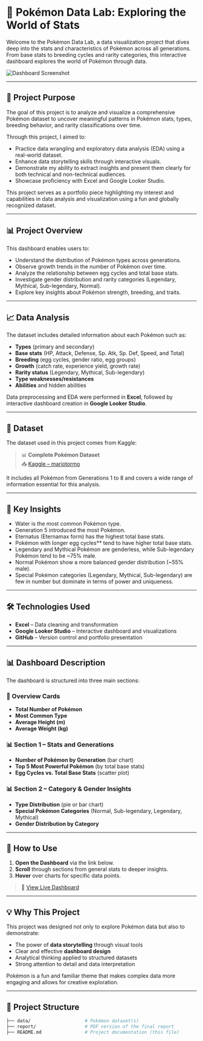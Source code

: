 # 🧪 Pokémon Data Lab: Exploring the World of Stats

Welcome to the Pokémon Data Lab, a data visualization project that dives deep into the stats and characteristics of Pokémon across all generations. From base stats to breeding cycles and rarity categories, this interactive dashboard explores the world of Pokémon through data.

![Dashboard Screenshot](report/Pokémon_Data_Lab__Exploring_the_World_of_Stats.png)

---

## 🎯 Project Purpose

The goal of this project is to analyze and visualize a comprehensive Pokémon dataset to uncover meaningful patterns in Pokémon stats, types, breeding behavior, and rarity classifications over time.

Through this project, I aimed to:

- Practice data wrangling and exploratory data analysis (EDA) using a real-world dataset.
- Enhance data storytelling skills through interactive visuals.
- Demonstrate my ability to extract insights and present them clearly for both technical and non-technical audiences.
- Showcase proficiency with Excel and Google Looker Studio.

This project serves as a portfolio piece highlighting my interest and capabilities in data analysis and visualization using a fun and globally recognized dataset.

---

## 📊 Project Overview

This dashboard enables users to:

- Understand the distribution of Pokémon types across generations.
- Observe growth trends in the number of Pokémon over time.
- Analyze the relationship between egg cycles and total base stats.
- Investigate gender distribution and rarity categories (Legendary, Mythical, Sub-legendary, Normal).
- Explore key insights about Pokémon strength, breeding, and traits.

---

## 📈 Data Analysis

The dataset includes detailed information about each Pokémon such as:

- **Types** (primary and secondary)
- **Base stats** (HP, Attack, Defense, Sp. Atk, Sp. Def, Speed, and Total)
- **Breeding** (egg cycles, gender ratio, egg groups)
- **Growth** (catch rate, experience yield, growth rate)
- **Rarity status** (Legendary, Mythical, Sub-legendary)
- **Type weaknesses/resistances**
- **Abilities** and hidden abilities

Data preprocessing and EDA were performed in **Excel**, followed by interactive dashboard creation in **Google Looker Studio**.

---

## 📂 Dataset

The dataset used in this project comes from Kaggle:

> 📊 **Complete Pokémon Dataset**  
> 📥 [Kaggle – mariotormo](https://www.kaggle.com/datasets/mariotormo/complete-pokemon-dataset-updated-090420/data)

It includes all Pokémon from Generations 1 to 8 and covers a wide range of information essential for this analysis.

---

## 🧠 Key Insights

- Water is the most common Pokémon type.
- Generation 5 introduced the most Pokémon.
- Eternatus (Eternamax form) has the highest total base stats.
- Pokémon with longer egg cycles** tend to have higher total base stats.
- Legendary and Mythical Pokémon are genderless, while Sub-legendary Pokémon tend to be ~75% male.
- Normal Pokémon show a more balanced gender distribution (~55% male).
- Special Pokémon categories (Legendary, Mythical, Sub-legendary) are few in number but dominate in terms of power and uniqueness.

---

## 🛠️ Technologies Used

- **Excel** – Data cleaning and transformation  
- **Google Looker Studio** – Interactive dashboard and visualizations  
- **GitHub** – Version control and portfolio presentation  

---

## 📊 Dashboard Description

The dashboard is structured into three main sections:

### 🧾 Overview Cards
- **Total Number of Pokémon**
- **Most Common Type**
- **Average Height (m)**
- **Average Weight (kg)**

### 📊 Section 1 – Stats and Generations
- **Number of Pokémon by Generation** (bar chart)
- **Top 5 Most Powerful Pokémon** (by total base stats)
- **Egg Cycles vs. Total Base Stats** (scatter plot)

### 📊 Section 2 – Category & Gender Insights
- **Type Distribution** (pie or bar chart)
- **Special Pokémon Categories** (Normal, Sub-legendary, Legendary, Mythical)
- **Gender Distribution by Category**

---

## 🚀 How to Use

1. **Open the Dashboard** via the link below.
2. **Scroll** through sections from general stats to deeper insights.
3. **Hover** over charts for specific data points.

> 🔗 [View Live Dashboard](https://lookerstudio.google.com/reporting/2d658e4b-aac9-4de2-a4f8-821f7278ecf3)

---

## 💡 Why This Project

This project was designed not only to explore Pokémon data but also to demonstrate:

- The power of **data storytelling** through visual tools
- Clear and effective **dashboard design**
- Analytical thinking applied to structured datasets
- Strong attention to detail and data interpretation

Pokémon is a fun and familiar theme that makes complex data more engaging and allows for creative exploration.

---

## 📁 Project Structure

```bash
├── data/                    # Pokémon dataset(s)
├── report/                  # PDF version of the final report
├── README.md                # Project documentation (this file)
